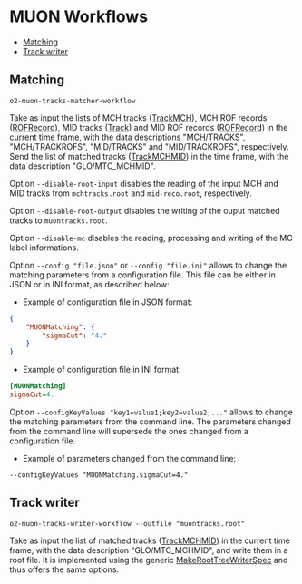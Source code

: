 <!-- doxy
\page refDetectorsMUONWorkflow Workflows
/doxy -->

# MUON Workflows

<!-- vim-markdown-toc GFM -->

* [Matching](#matching)
* [Track writer](#track-writer)

<!-- vim-markdown-toc -->

## Matching

```shell
o2-muon-tracks-matcher-workflow
```

Take as input the lists of MCH tracks ([TrackMCH](../../../DataFormats/Detectors/MUON/MCH/include/DataFormatsMCH/TrackMCH.h)), MCH ROF records ([ROFRecord](../../../DataFormats/Detectors/MUON/MCH/include/DataFormatsMCH/ROFRecord.h)), MID tracks ([Track](../../../DataFormats/Detectors/MUON/MID/include/DataFormatsMID/Track.h)) and MID ROF records ([ROFRecord](../../../DataFormats/Detectors/MUON/MID/include/DataFormatsMID/ROFRecord.h)) in the current time frame, with the data descriptions "MCH/TRACKS", "MCH/TRACKROFS", "MID/TRACKS" and "MID/TRACKROFS", respectively. Send the list of matched tracks ([TrackMCHMID](../../../DataFormats/Reconstruction/include/ReconstructionDataFormats/TrackMCHMID.h)) in the time frame, with the data description "GLO/MTC_MCHMID".

Option `--disable-root-input` disables the reading of the input MCH and MID tracks from `mchtracks.root` and `mid-reco.root`, respectively.

Option `--disable-root-output` disables the writing of the ouput matched tracks to `muontracks.root`.

Option `--disable-mc` disables the reading, processing and writing of the MC label informations.

Option `--config "file.json"` or `--config "file.ini"` allows to change the matching parameters from a configuration file. This file can be either in JSON or in INI format, as described below:

* Example of configuration file in JSON format:
```json
{
    "MUONMatching": {
        "sigmaCut": "4."
    }
}
```
* Example of configuration file in INI format:
```ini
[MUONMatching]
sigmaCut=4.
```

Option `--configKeyValues "key1=value1;key2=value2;..."` allows to change the matching parameters from the command line. The parameters changed from the command line will supersede the ones changed from a configuration file.

* Example of parameters changed from the command line:
```shell
--configKeyValues "MUONMatching.sigmaCut=4."
```

## Track writer

```shell
o2-muon-tracks-writer-workflow --outfile "muontracks.root"
```

Take as input the list of matched tracks ([TrackMCHMID](../../../DataFormats/Reconstruction/include/ReconstructionDataFormats/TrackMCHMID.h)) in the current time frame, with the data description "GLO/MTC_MCHMID", and write them in a root file. It is implemented using the generic [MakeRootTreeWriterSpec](../../../Framework/Utils/include/DPLUtils/MakeRootTreeWriterSpec.h) and thus offers the same options.
